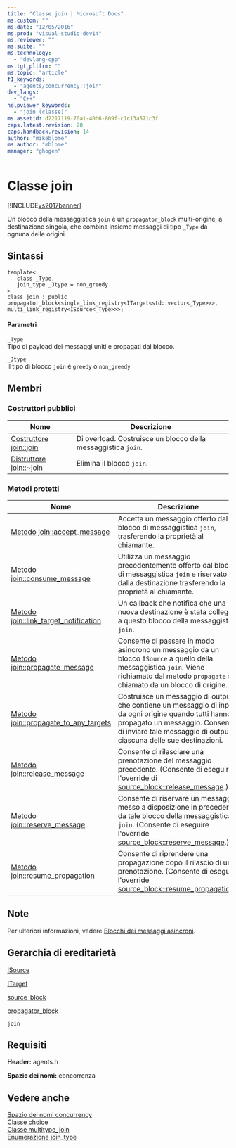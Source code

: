```yaml
---
title: "Classe join | Microsoft Docs"
ms.custom: ""
ms.date: "12/05/2016"
ms.prod: "visual-studio-dev14"
ms.reviewer: ""
ms.suite: ""
ms.technology: 
  - "devlang-cpp"
ms.tgt_pltfrm: ""
ms.topic: "article"
f1_keywords: 
  - "agents/concurrency::join"
dev_langs: 
  - "C++"
helpviewer_keywords: 
  - "join (classe)"
ms.assetid: d2217119-70a1-40b6-809f-c1c13a571c3f
caps.latest.revision: 20
caps.handback.revision: 14
author: "mikeblome"
ms.author: "mblome"
manager: "ghogen"
---
```

# Classe join
[!INCLUDE[vs2017banner](../../../assembler/inline/includes/vs2017banner.md)]

Un blocco della messaggistica `join` è un `propagator_block` multi\-origine, a destinazione singola, che combina insieme messaggi di tipo `_Type` da ognuna delle origini.  
  
## Sintassi  
  
```  
template<  
   class _Type,  
   join_type _Jtype = non_greedy  
>  
class join : public propagator_block<single_link_registry<ITarget<std::vector<_Type>>>, multi_link_registry<ISource<_Type>>>;  
```  
  
#### Parametri  
 `_Type`  
 Tipo di payload dei messaggi uniti e propagati dal blocco.  
  
 `_Jtype`  
 Il tipo di blocco `join` è `greedy` o `non_greedy`  
  
## Membri  
  
### Costruttori pubblici  
  
|Nome|Descrizione|  
|----------|-----------------|  
|[Costruttore join::join](../Topic/join::join%20Constructor.md)|Di overload.  Costruisce un blocco della messaggistica `join`.|  
|[Distruttore join::~join](../Topic/join::~join%20Destructor.md)|Elimina il blocco `join`.|  
  
### Metodi protetti  
  
|Nome|Descrizione|  
|----------|-----------------|  
|[Metodo join::accept\_message](../Topic/join::accept_message%20Method.md)|Accetta un messaggio offerto dal blocco di messaggistica `join`, trasferendo la proprietà al chiamante.|  
|[Metodo join::consume\_message](../Topic/join::consume_message%20Method.md)|Utilizza un messaggio precedentemente offerto dal blocco di messaggistica `join` e riservato dalla destinazione trasferendo la proprietà al chiamante.|  
|[Metodo join::link\_target\_notification](../Topic/join::link_target_notification%20Method.md)|Un callback che notifica che una nuova destinazione è stata collegata a questo blocco della messaggistica `join`.|  
|[Metodo join::propagate\_message](../Topic/join::propagate_message%20Method.md)|Consente di passare in modo asincrono un messaggio da un blocco `ISource` a quello della messaggistica `join`.  Viene richiamato dal metodo `propagate` se chiamato da un blocco di origine.|  
|[Metodo join::propagate\_to\_any\_targets](../Topic/join::propagate_to_any_targets%20Method.md)|Costruisce un messaggio di output che contiene un messaggio di input da ogni origine quando tutti hanno propagato un messaggio.  Consente di inviare tale messaggio di output a ciascuna delle sue destinazioni.|  
|[Metodo join::release\_message](../Topic/join::release_message%20Method.md)|Consente di rilasciare una prenotazione del messaggio precedente. \(Consente di eseguire l'override di [source\_block::release\_message](../Topic/source_block::release_message%20Method.md).\)|  
|[Metodo join::reserve\_message](../Topic/join::reserve_message%20Method.md)|Consente di riservare un messaggio messo a disposizione in precedenza da tale blocco della messaggistica `join`. \(Consente di eseguire l'override [source\_block::reserve\_message](../Topic/source_block::reserve_message%20Method.md).\)|  
|[Metodo join::resume\_propagation](../Topic/join::resume_propagation%20Method.md)|Consente di riprendere una propagazione dopo il rilascio di una prenotazione. \(Consente di eseguire l'override [source\_block::resume\_propagation](../Topic/source_block::resume_propagation%20Method.md).\)|  
  
## Note  
 Per ulteriori informazioni, vedere [Blocchi dei messaggi asincroni](../../../parallel/concrt/asynchronous-message-blocks.md).  
  
## Gerarchia di ereditarietà  
 [ISource](../../../parallel/concrt/reference/isource-class.md)  
  
 [ITarget](../../../parallel/concrt/reference/itarget-class.md)  
  
 [source\_block](../../../parallel/concrt/reference/source-block-class.md)  
  
 [propagator\_block](../../../parallel/concrt/reference/propagator-block-class.md)  
  
 `join`  
  
## Requisiti  
 **Header:** agents.h  
  
 **Spazio dei nomi:** concorrenza  
  
## Vedere anche  
 [Spazio dei nomi concurrency](../../../parallel/concrt/reference/concurrency-namespace.md)   
 [Classe choice](../../../parallel/concrt/reference/choice-class.md)   
 [Classe multitype\_join](../../../parallel/concrt/reference/multitype-join-class.md)   
 [Enumerazione join\_type](../Topic/join_type%20Enumeration.md)
